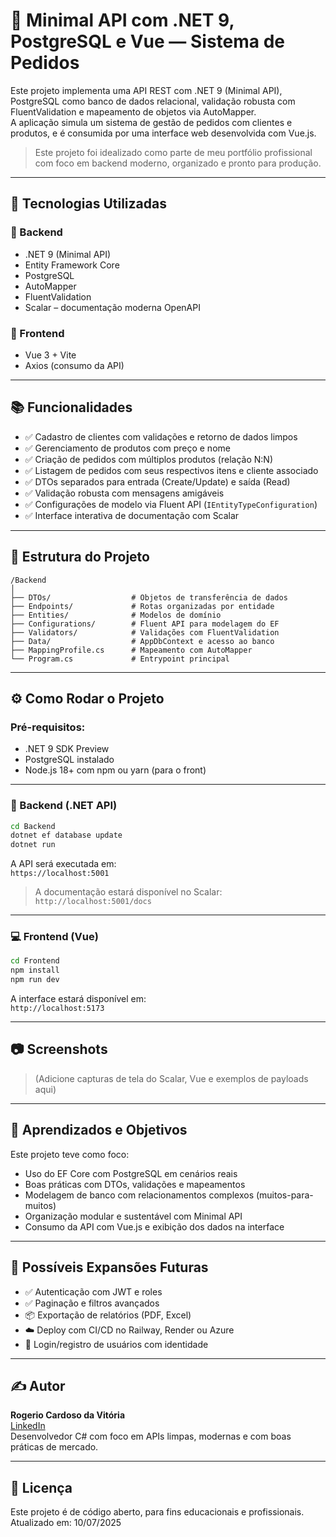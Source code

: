 # 🧾 Minimal API com .NET 9, PostgreSQL e Vue — Sistema de Pedidos

Este projeto implementa uma API REST com .NET 9 (Minimal API), PostgreSQL como banco de dados relacional, validação robusta com FluentValidation e mapeamento de objetos via AutoMapper.  
A aplicação simula um sistema de gestão de pedidos com clientes e produtos, e é consumida por uma interface web desenvolvida com Vue.js.

> Este projeto foi idealizado como parte de meu portfólio profissional com foco em backend moderno, organizado e pronto para produção.

---

## 🔧 Tecnologias Utilizadas

### 🧠 Backend
- .NET 9 (Minimal API)
- Entity Framework Core
- PostgreSQL
- AutoMapper
- FluentValidation
- Scalar – documentação moderna OpenAPI

### 🎨 Frontend
- Vue 3 + Vite
- Axios (consumo da API)

---

## 📚 Funcionalidades

- ✅ Cadastro de clientes com validações e retorno de dados limpos
- ✅ Gerenciamento de produtos com preço e nome
- ✅ Criação de pedidos com múltiplos produtos (relação N:N)
- ✅ Listagem de pedidos com seus respectivos itens e cliente associado
- ✅ DTOs separados para entrada (Create/Update) e saída (Read)
- ✅ Validação robusta com mensagens amigáveis
- ✅ Configurações de modelo via Fluent API (`IEntityTypeConfiguration`)
- ✅ Interface interativa de documentação com Scalar

---

## 🧱 Estrutura do Projeto

```
/Backend
│
├── DTOs/                  # Objetos de transferência de dados
├── Endpoints/             # Rotas organizadas por entidade
├── Entities/              # Modelos de domínio
├── Configurations/        # Fluent API para modelagem do EF
├── Validators/            # Validações com FluentValidation
├── Data/                  # AppDbContext e acesso ao banco
├── MappingProfile.cs      # Mapeamento com AutoMapper
└── Program.cs             # Entrypoint principal
```

---

## ⚙️ Como Rodar o Projeto

### Pré-requisitos:

- .NET 9 SDK Preview
- PostgreSQL instalado
- Node.js 18+ com npm ou yarn (para o front)

---

### 🔄 Backend (.NET API)

```bash
cd Backend
dotnet ef database update
dotnet run
```

A API será executada em:  
`https://localhost:5001`

> A documentação estará disponível no Scalar: `http://localhost:5001/docs`

---

### 💻 Frontend (Vue)

```bash
cd Frontend
npm install
npm run dev
```

A interface estará disponível em:  
`http://localhost:5173`

---

## 📷 Screenshots

> (Adicione capturas de tela do Scalar, Vue e exemplos de payloads aqui)

---

## 🧠 Aprendizados e Objetivos

Este projeto teve como foco:

- Uso do EF Core com PostgreSQL em cenários reais
- Boas práticas com DTOs, validações e mapeamentos
- Modelagem de banco com relacionamentos complexos (muitos-para-muitos)
- Organização modular e sustentável com Minimal API
- Consumo da API com Vue.js e exibição dos dados na interface

---

## 🔄 Possíveis Expansões Futuras

- ✅ Autenticação com JWT e roles
- ✅ Paginação e filtros avançados
- 📦 Exportação de relatórios (PDF, Excel)
- ☁️ Deploy com CI/CD no Railway, Render ou Azure
- 🔐 Login/registro de usuários com identidade

---

## ✍️ Autor

**Rogerio Cardoso da Vitória**  
[LinkedIn](https://www.linkedin.com/in/rogeriodavcardoso/)  
Desenvolvedor C# com foco em APIs limpas, modernas e com boas práticas de mercado.

---

## 📄 Licença

Este projeto é de código aberto, para fins educacionais e profissionais.  
Atualizado em: 10/07/2025
